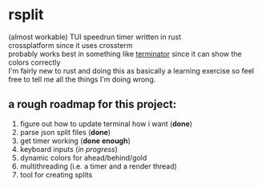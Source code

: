 # rsplit
(almost workable) TUI speedrun timer written in rust\
crossplatform since it uses crossterm\
probably works best in something like [terminator](https://github.com/gnome-terminator/terminator) since it can show the colors correctly\
I'm fairly new to rust and doing this as basically a learning exercise so feel free to tell me all the things I'm doing wrong.

## a rough roadmap for this project:
1. figure out how to update terminal how i want (**done**)
2. parse json split files (**done**)
3. get timer working (**done enough**)
4. keyboard inputs (*in progress*)
5. dynamic colors for ahead/behind/gold
6. multithreading (i.e. a timer and a render thread)
7. tool for creating splits
